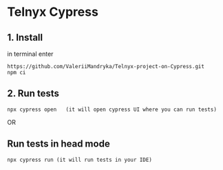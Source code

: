 # Telnyx Cypress 


## 1. Install 
in terminal enter
```
https://github.com/ValeriiMandryka/Telnyx-project-on-Cypress.git
npm ci 
```
## 2. Run tests
```
npx cypress open   (it will open cypress UI where you can run tests)  
```
OR

## Run tests in head mode
```
npx cypress run (it will run tests in your IDE)
```
